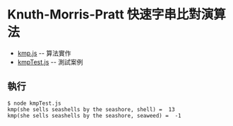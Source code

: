 # Knuth-Morris-Pratt 快速字串比對演算法

* [kmp.js](kmp.js) -- 算法實作
* [kmpTest.js](kmpTest.js) -- 測試案例

## 執行

```
$ node kmpTest.js
kmp(she sells seashells by the seashore, shell) =  13
kmp(she sells seashells by the seashore, seaweed) =  -1
```
